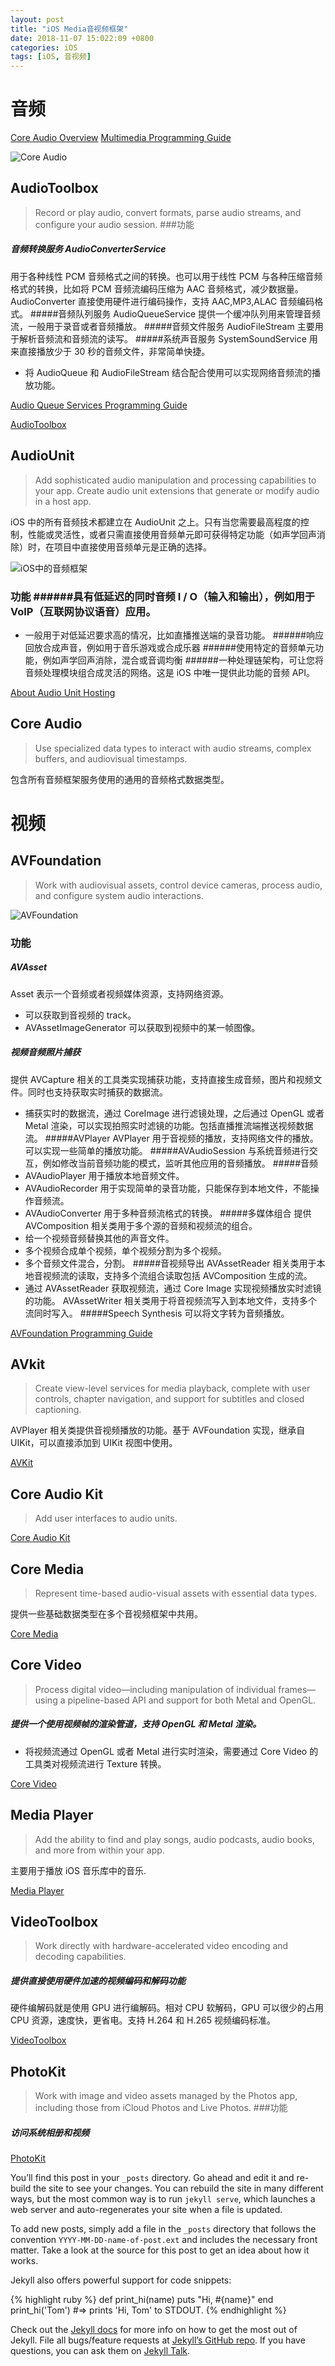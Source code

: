 ```yaml
---
layout: post
title: "iOS Media音视频框架"
date: 2018-11-07 15:022:09 +0800
categories: iOS
tags: [iOS, 音视频]
---
```


# 音频

[Core Audio Overview](https://developer.apple.com/library/archive/documentation/MusicAudio/Conceptual/CoreAudioOverview/Introduction/Introduction.html#//apple_ref/doc/uid/TP40003577-CH1-SW1)
[Multimedia Programming Guide](https://developer.apple.com/library/archive/documentation/AudioVideo/Conceptual/MultimediaPG/Introduction/Introduction.html#//apple_ref/doc/uid/TP40009767-CH1-SW1)

![Core Audio](https://upload-images.jianshu.io/upload_images/1682847-acd936c5c6123371.png?imageMogr2/auto-orient/strip%7CimageView2/2/w/1240)

## AudioToolbox

> Record or play audio, convert formats, parse audio streams, and configure your audio session. ###功能

##### 音频转换服务 AudioConverterService

用于各种线性 PCM 音频格式之间的转换。也可以用于线性 PCM 与各种压缩音频格式的转换，比如将 PCM 音频流编码压缩为 AAC 音频格式，减少数据量。AudioConverter 直接使用硬件进行编码操作，支持 AAC,MP3,ALAC 音频编码格式。 #####音频队列服务 AudioQueueService
提供一个缓冲队列用来管理音频流，一般用于录音或者音频播放。 #####音频文件服务 AudioFileStream
主要用于解析音频流和音频流的读写。 #####系统声音服务 SystemSoundService
用来直接播放少于 30 秒的音频文件，非常简单快捷。

- 将 AudioQueue 和 AudioFileStream 结合配合使用可以实现网络音频流的播放功能。

[Audio Queue Services Programming Guide](https://developer.apple.com/library/archive/documentation/MusicAudio/Conceptual/AudioQueueProgrammingGuide/Introduction/Introduction.html#//apple_ref/doc/uid/TP40005343-CH1-SW1)

[AudioToolbox](https://developer.apple.com/documentation/audiotoolbox)

## AudioUnit

> Add sophisticated audio manipulation and processing capabilities to your app. Create audio unit extensions that generate or modify audio in a host app.

iOS 中的所有音频技术都建立在 AudioUnit 之上。只有当您需要最高程度的控制，性能或灵活性，或者只需直接使用音频单元即可获得特定功能（如声学回声消除）时，在项目中直接使用音频单元是正确的选择。

![iOS中的音频框架](https://upload-images.jianshu.io/upload_images/1682847-edae1ada8683e4c9.png?imageMogr2/auto-orient/strip%7CimageView2/2/w/1240)

### 功能 ######具有低延迟的同时音频 I / O（输入和输出），例如用于 VoIP（互联网协议语音）应用。

- 一般用于对低延迟要求高的情况，比如直播推送端的录音功能。 ######响应回放合成声音，例如用于音乐游戏或合成乐器 ######使用特定的音频单元功能，例如声学回声消除，混合或音调均衡 ######一种处理链架构，可让您将音频处理模块组合成灵活的网络。这是 iOS 中唯一提供此功能的音频 API。

[About Audio Unit Hosting](https://developer.apple.com/library/archive/documentation/MusicAudio/Conceptual/AudioUnitHostingGuide_iOS/Introduction/Introduction.html#//apple_ref/doc/uid/TP40009492-CH1-SW1)

## Core Audio

> Use specialized data types to interact with audio streams, complex buffers, and audiovisual timestamps.

包含所有音频框架服务使用的通用的音频格式数据类型。

# 视频

## AVFoundation

> Work with audiovisual assets, control device cameras, process audio, and configure system audio interactions.

![AVFoundation](https://upload-images.jianshu.io/upload_images/1682847-728c2f7f9cf01fdf.png?imageMogr2/auto-orient/strip%7CimageView2/2/w/1240)

### 功能

##### AVAsset

Asset 表示一个音频或者视频媒体资源，支持网络资源。

- 可以获取到音视频的 track。
- AVAssetImageGenerator 可以获取到视频中的某一帧图像。

##### 视频音频照片捕获

提供 AVCapture 相关的工具类实现捕获功能，支持直接生成音频，图片和视频文件。同时也支持获取实时捕获的数据流。

- 捕获实时的数据流，通过 CoreImage 进行滤镜处理，之后通过 OpenGL 或者 Metal 渲染，可以实现拍照实时滤镜的功能。包括直播推流端推送视频数据流。
  #####AVPlayer
  AVPlayer 用于音视频的播放，支持网络文件的播放。可以实现一些简单的播放功能。
  #####AVAudioSession
  与系统音频进行交互，例如修改当前音频功能的模式，监听其他应用的音频播放。 #####音频
- AVAudioPlayer 用于播放本地音频文件。
- AVAudioRecorder 用于实现简单的录音功能，只能保存到本地文件，不能操作音频流。
- AVAudioConverter 用于多种音频流格式的转换。 #####多媒体组合
  提供 AVComposition 相关类用于多个源的音频和视频流的组合。
- 给一个视频音频替换其他的声音文件。
- 多个视频合成单个视频，单个视频分割为多个视频。
- 多个音频文件混合，分割。 #####音视频导出
  AVAssetReader 相关类用于本地音视频流的读取，支持多个流组合读取包括 AVComposition 生成的流。
- 通过 AVAssetReader 获取视频流，通过 Core Image 实现视频播放实时滤镜的功能。
  AVAssetWriter 相关类用于将音视频流写入到本地文件，支持多个流同时写入。
  #####Speech Synthesis
  可以将文字转为音频播放。

[AVFoundation Programming Guide](https://developer.apple.com/library/archive/documentation/AudioVideo/Conceptual/AVFoundationPG/Articles/00_Introduction.html#//apple_ref/doc/uid/TP40010188-CH1-SW3)

## AVkit

> Create view-level services for media playback, complete with user controls, chapter navigation, and support for subtitles and closed captioning.

AVPlayer 相关类提供音视频播放的功能。基于 AVFoundation 实现，继承自 UIKit，可以直接添加到 UIKit 视图中使用。

[AVKit](https://developer.apple.com/documentation/avkit)

## Core Audio Kit

> Add user interfaces to audio units.

[Core Audio Kit](https://developer.apple.com/documentation/coreaudiokit)

## Core Media

> Represent time-based audio-visual assets with essential data types.

提供一些基础数据类型在多个音视频框架中共用。

[Core Media](https://developer.apple.com/documentation/coremedia)

## Core Video

> Process digital video—including manipulation of individual frames—using a pipeline-based API and support for both Metal and OpenGL.

##### 提供一个使用视频帧的渲染管道，支持 OpenGL 和 Metal 渲染。

- 将视频流通过 OpenGL 或者 Metal 进行实时渲染，需要通过 Core Video 的工具类对视频流进行 Texture 转换。

[Core Video](https://developer.apple.com/documentation/corevideo)

## Media Player

> Add the ability to find and play songs, audio podcasts, audio books, and more from within your app.

主要用于播放 iOS 音乐库中的音乐.

[Media Player](https://developer.apple.com/documentation/mediaplayer)

## VideoToolbox

> Work directly with hardware-accelerated video encoding and decoding capabilities.

##### 提供直接使用硬件加速的视频编码和解码功能

硬件编解码就是使用 GPU 进行编解码。相对 CPU 软解码，GPU 可以很少的占用 CPU 资源，速度快，更省电。支持 H.264 和 H.265 视频编码标准。

[VideoToolbox](https://developer.apple.com/documentation/videotoolbox)

## PhotoKit

> Work with image and video assets managed by the Photos app, including those from iCloud Photos and Live Photos. ###功能

##### 访问系统相册和视频

[PhotoKit](https://developer.apple.com/documentation/photokit)

You’ll find this post in your `_posts` directory. Go ahead and edit it and re-build the site to see your changes. You can rebuild the site in many different ways, but the most common way is to run `jekyll serve`, which launches a web server and auto-regenerates your site when a file is updated.

To add new posts, simply add a file in the `_posts` directory that follows the convention `YYYY-MM-DD-name-of-post.ext` and includes the necessary front matter. Take a look at the source for this post to get an idea about how it works.

Jekyll also offers powerful support for code snippets:

{% highlight ruby %}
def print_hi(name)
puts "Hi, #{name}"
end
print_hi('Tom')
#=> prints 'Hi, Tom' to STDOUT.
{% endhighlight %}

Check out the [Jekyll docs][jekyll-docs] for more info on how to get the most out of Jekyll. File all bugs/feature requests at [Jekyll’s GitHub repo][jekyll-gh]. If you have questions, you can ask them on [Jekyll Talk][jekyll-talk].

[jekyll-docs]: https://jekyllrb.com/docs/home
[jekyll-gh]: https://github.com/jekyll/jekyll
[jekyll-talk]: https://talk.jekyllrb.com/
